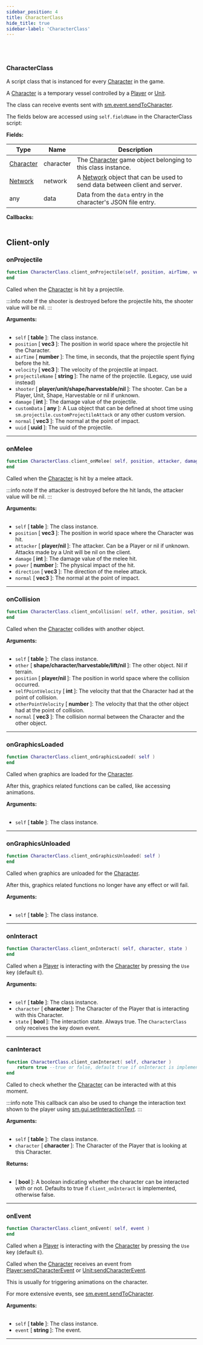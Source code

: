 ```yaml
---
sidebar_position: 4
title: CharacterClass
hide_title: true
sidebar-label: 'CharacterClass'
---
```


<br></br>

### CharacterClass
A script class that is instanced for every [Character](/docs/Game-Script-Environment/Userdata/Character) in the game.

A [Character](/docs/Game-Script-Environment/Userdata/Character) is a temporary vessel controlled by a [Player](/docs/Game-Script-Environment/Userdata/Player) or [Unit](/docs/Game-Script-Environment/Userdata/Unit).

The class can receive events sent with [sm.event.sendToCharacter](/docs/Game-Script-Environment/Static-Functions/sm.event#sendtocharacter).

The fields below are accessed using <code>self.fieldName</code> in the CharacterClass script:

<strong>Fields:</strong>

| Type        | Name           | Description |
| ----------- | -----------    | ----------- |
| [Character](/docs/Game-Script-Environment/Userdata/Character) | character | The [Character](/docs/Game-Script-Environment/Userdata/Character) game object belonging to this class instance. |
| [Network](/docs/Game-Script-Environment/Userdata/Network) | network | A [Network](/docs/Game-Script-Environment/Userdata/Network) object that can be used to send data between client and server. |
| any | data | Data from the <code>data</code> entry in the character's JSON file entry. |

<strong>Callbacks:</strong> <br></br>

## Client-only

### onProjectile

```lua
function CharacterClass.client_onProjectile(self, position, airTime, velocity, projectileName, shooter, damage, customData, normal, uuid)
end
```
Called when the [Character](/docs/Game-Script-Environment/Userdata/Character) is hit by a projectile.

:::info note
If the shooter is destroyed before the projectile hits, the shooter value will be nil.
:::

<strong>Arguments:</strong> <br></br>

- <code>self</code> [<strong> table </strong>]: The class instance.
- <code>position</code> [<strong> vec3 </strong>]: The position in world space where the projectile hit the Character.
- <code>airTime</code> [<strong> number </strong>]: The time, in seconds, that the projectile spent flying before the hit.
- <code>velocity</code> [<strong> vec3 </strong>]: The velocity of the projectile at impact.
- <code>projectileName</code> [<strong> string </strong>]: The name of the projectile. (Legacy, use uuid instead)
- <code>shooter</code> [<strong> player/unit/shape/harvestable/nil </strong>]: The shooter. Can be a Player, Unit, Shape, Harvestable or nil if unknown.
- <code>damage</code> [<strong> int </strong>]: The damage value of the projectile.
- <code>customData</code> [<strong> any </strong>]: A Lua object that can be defined at shoot time using <code>sm.projectile.customProjectileAttack</code> or any other custom version.
- <code>normal</code> [<strong> vec3 </strong>]: The normal at the point of impact.
- <code>uuid</code> [<strong> uuid </strong>]: The uuid of the projectile.

---

### onMelee

```lua
function CharacterClass.client_onMelee( self, position, attacker, damage, power, direction, normal )
end
```
Called when the [Character](/docs/Game-Script-Environment/Userdata/Character) is hit by a melee attack.

:::info note
If the attacker is destroyed before the hit lands, the attacker value will be nil.
:::

<strong>Arguments:</strong> <br></br>

- <code>self</code> [<strong> table </strong>]: The class instance.
- <code>position</code> [<strong> vec3 </strong>]: The position in world space where the Character was hit.
- <code>attacker</code> [<strong> player/nil </strong>]: The attacker. Can be a Player or nil if unknown. Attacks made by a Unit will be nil on the client.
- <code>damage</code> [<strong> int </strong>]: The damage value of the melee hit.
- <code>power</code> [<strong> number </strong>]: The physical impact of the hit.
- <code>direction</code> [<strong> vec3 </strong>]: The direction of the melee attack.
- <code>normal</code> [<strong> vec3 </strong>]: The normal at the point of impact.

---

### onCollision

```lua
function CharacterClass.client_onCollision( self, other, position, selfPointVelocity, otherPointVelocity, normal )
end
```
Called when the [Character](/docs/Game-Script-Environment/Userdata/Character) collides with another object.

<strong>Arguments:</strong> <br></br>

- <code>self</code> [<strong> table </strong>]: The class instance.
- <code>other</code> [<strong> shape/character/harvestable/lift/nil </strong>]: The other object. Nil if terrain.
- <code>position</code> [<strong> player/nil </strong>]: The position in world space where the collision occurred.
- <code>selfPointVelocity</code> [<strong> int </strong>]: The velocity that that the Character had at the point of collision.
- <code>otherPointVelocity</code> [<strong> number </strong>]: The velocity that that the other object had at the point of collision.
- <code>normal</code> [<strong> vec3 </strong>]: The collision normal between the Character and the other object.

---

### onGraphicsLoaded

```lua
function CharacterClass.client_onGraphicsLoaded( self )
end
```
Called when graphics are loaded for the [Character](/docs/Game-Script-Environment/Userdata/Character).

After this, graphics related functions can be called, like accessing animations.

<strong>Arguments:</strong> <br></br>

- <code>self</code> [<strong> table </strong>]: The class instance.

---

### onGraphicsUnloaded

```lua
function CharacterClass.client_onGraphicsUnloaded( self )
end
```
Called when graphics are unloaded for the [Character](/docs/Game-Script-Environment/Userdata/Character).

After this, graphics related functions no longer have any effect or will fail.

<strong>Arguments:</strong> <br></br>

- <code>self</code> [<strong> table </strong>]: The class instance.

---

### onInteract

```lua
function CharacterClass.client_onInteract( self, character, state )
end
```
Called when a [Player](/docs/Game-Script-Environment/Userdata/Player) is interacting with the [Character](/docs/Game-Script-Environment/Userdata/Character) by pressing the <code>Use</code> key (default <code>E</code>).

<strong>Arguments:</strong> <br></br>

- <code>self</code> [<strong> table </strong>]: The class instance.
- <code>character</code> [<strong> character </strong>]: The Character of the Player that is interacting with this Character.
- <code>state</code> [<strong> bool </strong>]: The interaction state. Always true. The <code>CharacterClass</code> only receives the key down event.

---

### canInteract

```lua
function CharacterClass.client_canInteract( self, character )
	return true --true or false, default true if onInteract is implemented
end
```
Called to check whether the [Character](/docs/Game-Script-Environment/Userdata/Character) can be interacted with at this moment.

:::info note
This callback can also be used to change the interaction text shown to the player using [sm.gui.setInteractionText](/docs/Game-Script-Environment/Static-Functions/sm.gui#setinteractiontext).
:::

<strong>Arguments:</strong> <br></br>

- <code>self</code> [<strong> table </strong>]: The class instance.
- <code>character</code> [<strong> character </strong>]: The Character of the Player that is looking at this Character.

<strong>Returns:</strong> <br></br>

- [<strong> bool </strong>]: A boolean indicating whether the character can be interacted with or not. Defaults to true if <code>client_onInteract</code> is implemented, otherwise false.

---

### onEvent

```lua
function CharacterClass.client_onEvent( self, event )
end
```
Called when a [Player](/docs/Game-Script-Environment/Userdata/Player) is interacting with the [Character](/docs/Game-Script-Environment/Userdata/Character) by pressing the <code>Use</code> key (default <code>E</code>).

Called when the [Character](/docs/Game-Script-Environment/Userdata/Character) receives an event from [Player:sendCharacterEvent](/docs/Game-Script-Environment/Userdata/Player#sendcharacterevent) or [Unit:sendCharacterEvent](/docs/Game-Script-Environment/Userdata/Unit#sendcharacterevent).

This is usually for triggering animations on the character.

For more extensive events, see [sm.event.sendToCharacter](/docs/Game-Script-Environment/Static-Functions/sm.event#sendtocharacter).

<strong>Arguments:</strong> <br></br>

- <code>self</code> [<strong> table </strong>]: The class instance.
- <code>event</code> [<strong> string </strong>]: The event.

---